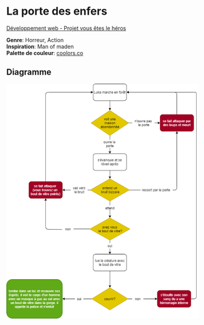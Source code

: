 # La porte des enfers
[ Développement web - Projet vous êtes le héros](https://smnarnold.com/projets/vous-etes-le-heros)

**Genre**: Horreur, Action
<br />
**Inspiration**: Man of maden
<br />
**Palette de couleur**: [coolors.co](https://coolors.co/c969bb-b961d9-8f55d6-6d58d7-3a3ccf-160059-ff0000-140000)

## Diagramme

![diagramme](boustany_jessica_vous-etes-le-heros_582-324MO/assets/synospsis.png)

